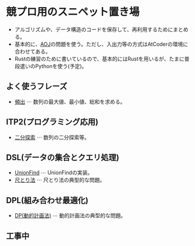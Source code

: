 <script type="text/x-mathjax-config">MathJax.Hub.Config({tex2jax:{inlineMath:[['\$','\$'],['\\(','\\)']],processEscapes:true},CommonHTML: {matchFontHeight:false}});</script>
<script type="text/javascript" async src="https://cdnjs.cloudflare.com/ajax/libs/mathjax/2.7.1/MathJax.js?config=TeX-MML-AM_CHTML"></script>
# 競プロ用のスニペット置き場

* アルゴリズムや、データ構造のコードを保存して、再利用するためにまとめる。
* 基本的に、[AOJ](https://onlinejudge.u-aizu.ac.jp/courses/list)の問題を使う。ただし、入出力等の方式はAtCoderの環境に合わせてある。
* Rustの練習のために書いているので、基本的にはRustを用いるが、たまに普段遣いのPythonを使う(予定)。

## よく使うフレーズ
* [頻出](https://naut444.github.io/freq) $\cdots$ 数列の最大値、最小値、総和を求める。

## ITP2(プログラミング応用)
* [二分探索](https://naut444.github.io/ITP2/binary_search) $\cdots$ 数列の二分探索等。

## DSL(データの集合とクエリ処理)
* [UnionFind](https://naut444.github.io/DSL/union_find_tree) $\cdots$ UnionFindの実装。
* [尺とり法](https://naut444.github.io/DSL/two_pointers) $\cdots$ 尺とり法の典型的な問題。

## DPL(組み合わせ最適化)
* [DP(動的計画法)](https://naut444.github.io/DPL/dp_problems) $\cdots$ 動的計画法の典型的な問題。

## 工事中
